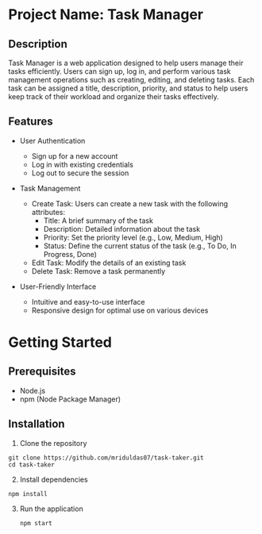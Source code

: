 # Project Name: Task Manager

## Description
Task Manager is a web application designed to help users manage their tasks efficiently. Users can sign up, log in, and perform various task management operations such as creating, editing, and deleting tasks. Each task can be assigned a title, description, priority, and status to help users keep track of their workload and organize their tasks effectively.

## Features
- User Authentication
  - Sign up for a new account
  - Log in with existing credentials
  - Log out to secure the session

 
- Task Management
  - Create Task: Users can create a new task with the following attributes:
    - Title: A brief summary of the task
    - Description: Detailed information about the task
    - Priority: Set the priority level (e.g., Low, Medium, High)
    - Status: Define the current status of the task (e.g., To Do, In Progress, Done)
  - Edit Task: Modify the details of an existing task
  - Delete Task: Remove a task permanently
- User-Friendly Interface
  - Intuitive and easy-to-use interface
  - Responsive design for optimal use on various devices

 # Getting Started
 ## Prerequisites
   - Node.js
   - npm (Node Package Manager)
## Installation
  1. Clone the repository
  ```
git clone https://github.com/mriduldas07/task-taker.git
cd task-taker
```
  2. Install dependencies
  ```
  npm install
```
  3. Run the application
     ```
     npm start
     ```











